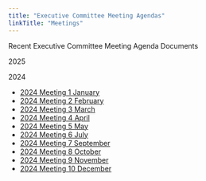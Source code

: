 ```yaml
---
title: "Executive Committee Meeting Agendas"
linkTitle: "Meetings"
---
```


Recent Executive Committee Meeting Agenda Documents

2025


2024

- [2024 Meeting 1 January](https://osf.io/rpg5k)
- [2024 Meeting 2 February](https://osf.io/5pcev)
- [2024 Meeting 3 March](https://osf.io/3gkhx)
- [2024 Meeting 4 April](https://osf.io/xfk8z)
- [2024 Meeting 5 May](https://osf.io/h32tf)
- [2024 Meeting 6 July](https://osf.io/deghm)
- [2024 Meeting 7 September](https://osf.io/5ahwe)
- [2024 Meeting 8 October](https://osf.io/j2tcx)
- [2024 Meeting 9 November](https://osf.io/rzhmv)
- [2024 Meeting 10 December](https://osf.io/g86ek)

